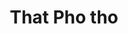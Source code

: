 ---
title: "That Pho tho"
image: "pho.jpg"
exif:
  location:
    name: "Bloomington, IN"
rating: 6
---